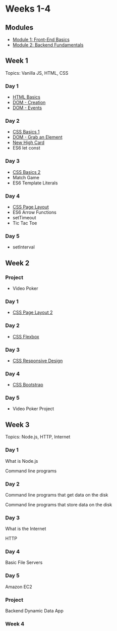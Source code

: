 # Weeks 1-4

## Modules

* [Module 1: Front-End Basics](../1-front-end-basics/1-0-module-1-overview.md)
* [Module 2: Backend Fundamentals ](../2-back-end-basics/module-2-overview.md)

## Week 1

Topics: Vanilla JS, HTML, CSS

### Day 1

* [HTML Basics](../1-front-end-basics/1-1-html-and-css.md#free-code-camp-html)
* [DOM - Creation](../1-front-end-basics/1-4-dom-review/1-4-1-creating-elements.md)
* [DOM - Events](../1-front-end-basics/1-4-dom-review/1-4-2-events.md)

### Day 2

* [CSS Basics 1](../1-front-end-basics/1-1-html-and-css.md#free-code-camp-css)
* [DOM - Grab an Element](../1-front-end-basics/1-4-dom-review/1-4-2-events.md)
* [New High Card](../1-front-end-basics/1-6-new-high-card.md)
* ES6 let const

### Day 3

* [CSS Basics 2](../1-front-end-basics/1-1-html-and-css.md#free-code-camp-css)
* Match Game
* ES6 Template Literals

### Day 4

* [CSS Page Layout](../1-front-end-basics/1-1-html-and-css.md#css-web-page-layout)
* ES6 Arrow Functions
* setTimeout
* Tic Tac Toe

### Day 5

* setInterval

## Week 2

### Project

* Video Poker

### Day 1

* [CSS Page Layout 2](../1-front-end-basics/1-1-html-and-css.md#css-web-page-layout)

### Day 2

* [CSS Flexbox](../1-front-end-basics/1-1-html-and-css.md#flex-box)

### Day 3

* [CSS Responsive Design](../1-front-end-basics/1-1-html-and-css.md#responsive-pages)

### Day 4

* [CSS Bootstrap](../1-front-end-basics/1-1-html-and-css.md#bootstrap)

### Day 5

* Video Poker Project

## Week 3

Topics: Node.js, HTTP, Internet

### Day 1

What is Node.js

Command line programs

### Day 2

Command line programs that get data on the disk

Command line programs that store data on the disk

### Day 3

What is the Internet

HTTP

### Day 4

Basic File Servers

### Day 5

Amazon EC2

### Project

Backend Dynamic Data App

### Week 4

